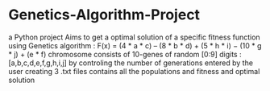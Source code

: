 # Genetics-Algorithm-Project

a Python project Aims to get a optimal solution of a specific fitness function using Genetics algorithm : 
F(x) = (4 * a * c) – (8 * b * d) + (5 * h * i) − (10 * g * j) + (e * f)
chromosome consists of 10-genes of random [0:9] digits : [a,b,c,d,e,f,g,h,i,j]
by controling the number of generations entered by the user
creating 3 .txt files contains all the populations and fitness and optimal solution
